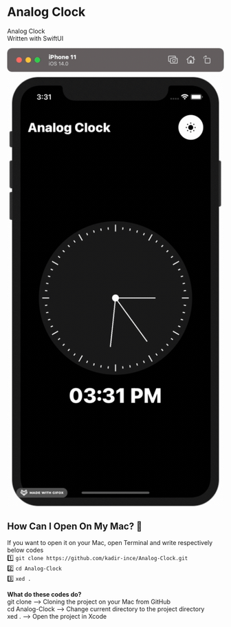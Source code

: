 # Analog Clock
 Analog Clock <br>
 Written with SwiftUI

<img width=600  src="https://github.com/kadir-ince/Analog-Clock/blob/main/whatsLike.gif">

## How Can I Open On My Mac?  🔨

If you want to open it on your Mac, open Terminal and write respectively below codes
<br>
1️⃣ ``` git clone https://github.com/kadir-ince/Analog-Clock.git ```  <br>
2️⃣ ``` cd Analog-Clock ``` <br>
3️⃣ ``` xed . ``` <br>

<b>What do these codes do?</b> <br>
git clone --> Cloning the project on your Mac from GitHub <br>
cd Analog-Clock --> Change current directory to the project directory <br>
xed . --> Open the project in Xcode <br>




